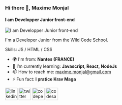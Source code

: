 ### Hi there 👋, Maxime Monjal
#### I am Developper Junior front-end
![I am Developper Junior front-end](https://media-exp1.licdn.com/dms/image/C5616AQEbU_ZrBhQY7g/profile-displaybackgroundimage-shrink_350_1400/0?e=1606348800&v=beta&t=Fgj7cdMBdtFAu1Ojbqn0gtxPgvw-s183yhhzaxIf8Ag)

I'm a Developer Junior from the Wild Code School.

Skills: JS / HTML / CSS

- 🌍  I'm from: **Nantes (FRANCE)**
- 🌱 I’m currently learning: **Javascript, React, NodeJs** 
- 📫 How to reach me: maxime.monjal@gmail.com 
- ⚡ Fun fact: **I pratice Krav Maga** 


[<img src='https://cdn.jsdelivr.net/npm/simple-icons@3.0.1/icons/linkedin.svg' alt='linkedin' height='40'>](https://www.linkedin.com/in/maxime-monjal-79a777199/)  [<img src='https://cdn.jsdelivr.net/npm/simple-icons@3.0.1/icons/twitter.svg' alt='twitter' height='40'>](https://twitter.com/Maximecode)  [<img src='https://cdn.jsdelivr.net/npm/simple-icons@3.0.1/icons/codepen.svg' alt='codepen' height='40'>](https://codepen.io/Monjal)  [<img src='https://cdn.jsdelivr.net/npm/simple-icons@3.0.1/icons/codesandbox.svg' alt='codesandbox' height='40'>](https://codesandbox.io/u/Maxime-Monjal)  
